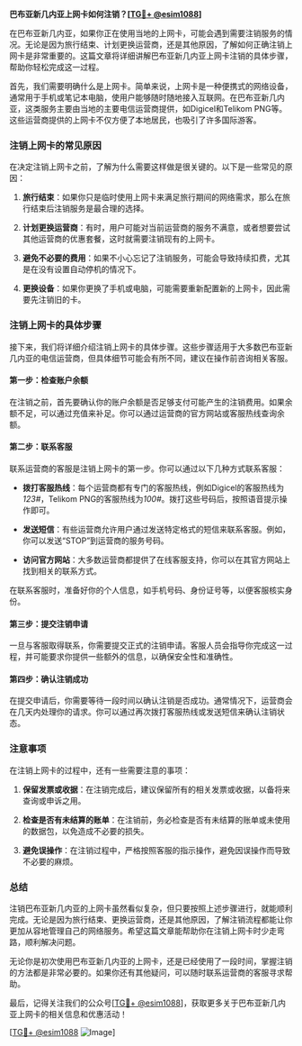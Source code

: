 **巴布亚新几内亚上网卡如何注销？[[TG💪+ @esim1088](https://t.me/s/esim1088)]**

在巴布亚新几内亚，如果你正在使用当地的上网卡，可能会遇到需要注销服务的情况。无论是因为旅行结束、计划更换运营商，还是其他原因，了解如何正确注销上网卡是非常重要的。这篇文章将详细讲解巴布亚新几内亚上网卡注销的具体步骤，帮助你轻松完成这一过程。

首先，我们需要明确什么是上网卡。简单来说，上网卡是一种便携式的网络设备，通常用于手机或笔记本电脑，使用户能够随时随地接入互联网。在巴布亚新几内亚，这类服务主要由当地的主要电信运营商提供，如Digicel和Telikom PNG等。这些运营商提供的上网卡不仅方便了本地居民，也吸引了许多国际游客。

### 注销上网卡的常见原因

在决定注销上网卡之前，了解为什么需要这样做是很关键的。以下是一些常见的原因：

1. **旅行结束**：如果你只是临时使用上网卡来满足旅行期间的网络需求，那么在旅行结束后注销服务是最合理的选择。
   
2. **计划更换运营商**：有时，用户可能对当前运营商的服务不满意，或者想要尝试其他运营商的优惠套餐，这时就需要注销现有的上网卡。

3. **避免不必要的费用**：如果不小心忘记了注销服务，可能会导致持续扣费，尤其是在没有设置自动停机的情况下。

4. **更换设备**：如果你更换了手机或电脑，可能需要重新配置新的上网卡，因此需要先注销旧的卡。

### 注销上网卡的具体步骤

接下来，我们将详细介绍注销上网卡的具体步骤。这些步骤适用于大多数巴布亚新几内亚的电信运营商，但具体细节可能会有所不同，建议在操作前咨询相关客服。

#### 第一步：检查账户余额

在注销之前，首先要确认你的账户余额是否足够支付可能产生的注销费用。如果余额不足，可以通过充值来补足。你可以通过运营商的官方网站或客服热线查询余额。

#### 第二步：联系客服

联系运营商的客服是注销上网卡的第一步。你可以通过以下几种方式联系客服：

- **拨打客服热线**：每个运营商都有专门的客服热线，例如Digicel的客服热线为*123#*，Telikom PNG的客服热线为*100#*。拨打这些号码后，按照语音提示操作即可。
  
- **发送短信**：有些运营商允许用户通过发送特定格式的短信来联系客服。例如，你可以发送“STOP”到运营商的服务号码。

- **访问官方网站**：大多数运营商都提供了在线客服支持，你可以在其官方网站上找到相关的联系方式。

在联系客服时，准备好你的个人信息，如手机号码、身份证号等，以便客服核实身份。

#### 第三步：提交注销申请

一旦与客服取得联系，你需要提交正式的注销申请。客服人员会指导你完成这一过程，并可能要求你提供一些额外的信息，以确保安全性和准确性。

#### 第四步：确认注销成功

在提交申请后，你需要等待一段时间以确认注销是否成功。通常情况下，运营商会在几天内处理你的请求。你可以通过再次拨打客服热线或发送短信来确认注销状态。

### 注意事项

在注销上网卡的过程中，还有一些需要注意的事项：

1. **保留发票或收据**：在注销完成后，建议保留所有的相关发票或收据，以备将来查询或申诉之用。

2. **检查是否有未结算的账单**：在注销前，务必检查是否有未结算的账单或未使用的数据包，以免造成不必要的损失。

3. **避免误操作**：在注销过程中，严格按照客服的指示操作，避免因误操作而导致不必要的麻烦。

### 总结

注销巴布亚新几内亚的上网卡虽然看似复杂，但只要按照上述步骤进行，就能顺利完成。无论是因为旅行结束、更换运营商，还是其他原因，了解注销流程都能让你更加从容地管理自己的网络服务。希望这篇文章能帮助你在注销上网卡时少走弯路，顺利解决问题。

无论你是初次使用巴布亚新几内亚的上网卡，还是已经使用了一段时间，掌握注销的方法都是非常必要的。如果你还有其他疑问，可以随时联系运营商的客服寻求帮助。

最后，记得关注我们的公众号[[TG💪+ @esim1088](https://t.me/s/esim1088)]，获取更多关于巴布亚新几内亚上网卡的相关信息和优惠活动！ 

[[TG💪+ @esim1088](https://t.me/s/esim1088) ![Image](https://i.postimg.cc/4NQfJmqS/Snipaste-2025-05-13-00-14-12.png)]